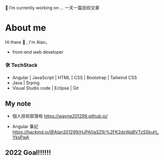 🔭 I’m currently working on ... 一天一篇技術文章
# About me
Hi there 👋 , I'm Alan，
* front-end web developer

### 🛠 TechStack
* Angular | JavaScript | HTML | CSS | Bootstrap | Tailwind CSS
* Java | Srping
* Visual Studio code | Eclipse | Git

## My note

* 個人技術部落格 https://wayne201299.github.io/

* Angular 筆記 https://hackmd.io/@Alan201299/HJPA0aSZ9/%2FK2dxWaBVTzSSkuH_YksPwA

## 2022 Goal!!!!!!

<!--
**wayne201299/wayne201299** is a ✨ _special_ ✨ repository because its `README.md` (this file) appears on your GitHub profile.

Here are some ideas to get you started:

- 
- 🌱 I’m currently learning ...
- 👯 I’m looking to collaborate on ...
- 🤔 I’m looking for help with ...
- 💬 Ask me about ...
- 📫 How to reach me: ...
- 😄 Pronouns: ...
- ⚡ Fun fact: ...
-->
